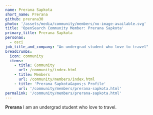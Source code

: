 ```yaml
---
name: Prerana Sapkota
short_name: Prerana
github: prerana30
photo: '/assets/media/community/members/no-image-available.svg'
title: 'OpenSearch Community Member: Prerana Sapkota'
primary_title: Prerana Sapkota
personas:
  - osci
job_title_and_company: "An undergrad student who love to travel"
breadcrumbs:
  icon: community
  items:
    - title: Community
      url: /community/index.html
    - title: Members
      url: /community/members/index.html
    - title: 'Prerana Sapkota&apos;s Profile'
      url: '/community/members/prerana-sapkota.html'
permalink: '/community/members/prerana-sapkota.html'
---
```


**Prerana** I am an undergrad student who love to travel.
